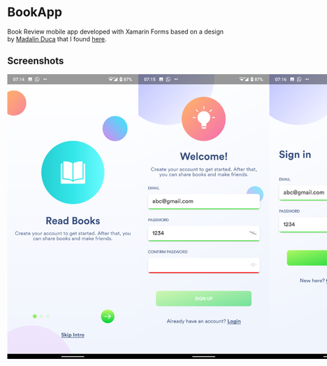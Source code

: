 # BookApp
Book Review mobile app developed with Xamarin Forms based on a design by [Madalin Duca](https://dribbble.com/madalinduca) that I found [here](https://www.figmafinder.com/reading-app).  

## Screenshots
<div style="display: flex">
<img src="/Screenshots/intro.png" width="300px"/>
<img src="/Screenshots/signup.png" width="300px"/>
<img src="/Screenshots/login.png" width="300px"/>
<img src="/Screenshots/book_list.png" width="300px"/>
<img src="/Screenshots/add_review.png" width="300px"/> 
<img src="/Screenshots/thanks.png" width="300px"/> 
<img src="/Screenshots/friends.png" width="300px"/> 
<img src="/Screenshots/chat.png" width="300px"/> 
<img src="/Screenshots/settings.png" width="300px"/> 
</div>